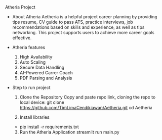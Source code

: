 Atheria Project

- About Atheria 
    Aetheria is a helpful project career planning by providing tips resume, CV guide to pass ATS, practice
    interviews, job recommendations based on skills and experience, as well as tips networking. This project supports users to achieve more career goals effective.

- Atheria features 
    1. High Availability
    2. Auto Scaling
    3. Secure Data Handling
    4. AI-Powered Carrer Coach
    5. PDF Parsing and Analysis

- Step to run project 
    1. Clone the Repository
    Copy and paste repo link, cloning the repo to local device:
    git clone https://github.com/TimLimaCendikiawan/Aetheria.git
    cd Aetheria

    2. Install libraries
    - pip install -r requirements.txt
    
    3. Run the Atheria Application
    streamlit run main.py